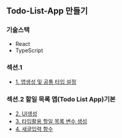 ## Todo-List-App 만들기

### 기술스택 
+ React
+ TypeScript

### 섹션.1
+ <a href="https://github.com/pan6603/todo-list-app/blob/main/%EC%84%B9%EC%85%981/1.%20%EC%95%B1%EC%83%9D%EC%84%B1%20%EB%B0%8F%20%EA%B3%B5%ED%86%B5%20%ED%83%80%EC%9E%85%20%EC%84%A4%EC%A0%95.md">1. 앱생성 및 공통 타입 설정</a>
### 섹션.2 할일 목록 앱(Todo List App)기본
+ <a href="https://github.com/pan6603/todo-list-app/blob/main/%EC%84%B9%EC%85%98.2%20%ED%95%A0%EC%9D%BC%20%EB%AA%A9%EB%A1%9D%20%EC%95%B1(Todo%20List%20App)%EA%B8%B0%EB%B3%B8/UI%20%EC%83%9D%EC%84%B1.md">2. UI생성</a>
+ <a href="https://github.com/pan6603/todo-list-app/blob/main/%EC%84%B9%EC%85%98.2%20%ED%95%A0%EC%9D%BC%20%EB%AA%A9%EB%A1%9D%20%EC%95%B1(Todo%20List%20App)%EA%B8%B0%EB%B3%B8/3.%20%ED%83%80%EC%9E%85%ED%99%9C%EC%9A%A9%20%ED%95%A0%EC%9D%BC%20%EB%AA%A9%EB%A1%9D%20%EB%B3%80%EC%88%98%20%EC%83%9D%EC%84%B1.md">3. 타입활용 할일 목록 변수 생성</a>
+ <a href="https://github.com/pan6603/todo-list-app/blob/main/%EC%84%B9%EC%85%98.2%20%ED%95%A0%EC%9D%BC%20%EB%AA%A9%EB%A1%9D%20%EC%95%B1(Todo%20List%20App)%EA%B8%B0%EB%B3%B8/4.%20%EC%83%88%EA%B8%80%EC%9E%85%EB%A0%A5%20%ED%95%A8%EC%88%98.md">4. 새글입력 함수</a>
